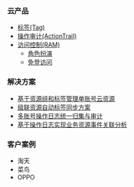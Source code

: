 ### 云产品

- [标签(Tag)](https://resourcemanager.console.aliyun.com/tags)
- [操作审计(ActionTrail)](https://actiontrail.console.aliyun.com)
- [访问控制(RAM)](https://ram.console.aliyun.com/)
    - [角色扮演](https://help.aliyun.com/document_detail/371864.html)
    - [免登访问](https://help.aliyun.com/document_detail/91911.html)
### 解决方案

- [基于资源组和标签管理单账号云资源](https://governance.console.aliyun.com/solutions?solutionId=13)
- [级联资源自动标签同步方案](https://governance.console.aliyun.com/solutions?solutionId=15)
- [多账号操作日志统一归集与审计](https://governance.console.aliyun.com/solutions?solutionId=37)
- [基于操作日志实现业务资源事件关联分析](https://governance.console.aliyun.com/solutions?solutionId=38)
### 客户案例

- 淘天
- 菜鸟
- OPPO